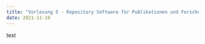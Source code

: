 ```yaml
---
title: "Vorlesung 5 - Repository Software für Publikationen und Forschungsdaten"
date: 2021-11-19
---
```


test
